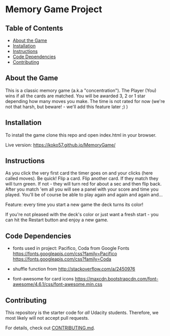# Memory Game Project

## Table of Contents

* [About the Game](#aboutthegame)
* [Installation](#installation)
* [Instructions](#instructions)
* [Code Dependencies](#codedependencies)
* [Contributing](#contributing)


## About the Game

This is a classic memory game \(a.k.a "concentration"\). The Player \(You\) wins if all the cards are matched. You will be awarded 3, 2 or 1 star depending how many moves you make. The time is not rated for now \(we\'re not that harsh, but beware! - we\'ll add this feature later ;\) \)


## Installation

To install the game clone this repo and open index.html in your browser.

Live version: https://koko57.github.io/MemoryGame/


## Instructions

As you click the very first card the timer goes on and your clicks \(here called moves\). Be quick! Flip a card. Flip another card. If they match they will turn green. If not - they will turn red for about a sec and then flip back. After you match \'em all you will see a panel with your score and time you played. You\'ll be of course be able to play again and again and again and...  

Feature: every time you start a new game the deck turns its color!

If you\'re not pleased with the deck\'s color or just want a fresh start - you can hit the Restart button and enjoy a new game. 


## Code Dependencies

* fonts used in project: Pacifico, Coda from Google Fonts
    https://fonts.googleapis.com/css?family=Pacifico
    https://fonts.googleapis.com/css?family=Coda
  
* shuffle function from http://stackoverflow.com/a/2450976

* font-awesome for card icons https://maxcdn.bootstrapcdn.com/font-awesome/4.6.1/css/font-awesome.min.css



## Contributing

This repository is the starter code for _all_ Udacity students. Therefore, we most likely will not accept pull requests.

For details, check out [CONTRIBUTING.md](CONTRIBUTING.md).
